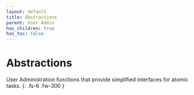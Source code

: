```yaml
---
layout: default
title: Abstractions
parent: User Admin
has_children: true
has_toc: false
---
```


# Abstractions

User Administration functions that provide simplified interfaces for atomic tasks.
{: .fs-6 .fw-300 }